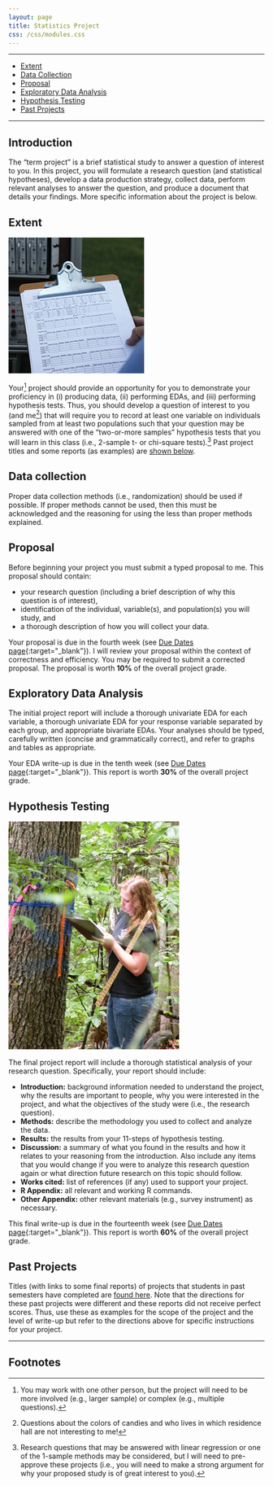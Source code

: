 ```yaml
---
layout: page
title: Statistics Project
css: /css/modules.css
---
```


----

* [Extent](#extent)
* [Data Collection](#data-collection)
* [Proposal](#proposal)
* [Exploratory Data Analysis](#exploratory-data-analysis)
* [Hypothesis Testing](#hypothesis-testing)
* [Past Projects](#past-projects)

----

## Introduction
The “term project” is a brief statistical study to answer a question of interest to you.  In this project, you will formulate a research question (and statistical hypotheses), develop a data production strategy, collect data, perform relevant analyses to answer the question, and produce a document that details your findings.  More specific information about the project is below.

## Extent
<img class="img-right" src="../img/datacollection.jpg">

Your[^1] project should provide an opportunity for you to demonstrate your proficiency in (i) producing data, (ii) performing EDAs, and (iii) performing hypothesis tests.  Thus, you should develop a question of interest to you (and me[^2]) that will require you to record at least one variable on individuals sampled from at least two populations such that your question may be answered with one of the “two-or-more samples” hypothesis tests that you will learn in this class (i.e., 2-sample t- or chi-square tests).[^3]  Past project titles and some reports (as examples) are [shown below](past-projects).

[^1]: You may work with one other person, but the project will need to be more involved (e.g., larger sample) or complex (e.g., multiple questions).
[^2]: Questions about the colors of candies and who lives in which residence hall are not interesting to me!
[^3]: Research questions that may be answered with linear regression or one of the 1-sample methods may be considered, but I will need to pre-approve these projects (i.e., you will need to make a strong argument for why your proposed study is of great interest to you).

## Data collection

Proper data collection methods (i.e., randomization) should be used if possible.  If proper methods cannot be used, then this must be acknowledged and the reasoning for using the less than proper methods explained.

## Proposal

Before beginning your project you must submit a typed proposal to me.  This proposal should contain:

* your research question (including a brief description of why this question is of interest),
* identification of the individual, variable(s), and population(s) you will study, and
* a thorough description of how you will collect your data.

Your proposal is due in the fourth week (see [Due Dates page](Dates-Current.html){:target="_blank"}).  I will review your proposal within the context of correctness and efficiency.  You may be required to submit a corrected proposal.  The proposal is worth **10%** of the overall project grade.

## Exploratory Data Analysis

The initial project report will include a thorough univariate EDA for each variable, a thorough univariate EDA for your response variable separated by each group, and appropriate bivariate EDAs.  Your analyses should be typed, carefully written (concise and grammatically correct), and refer to graphs and tables as appropriate.

Your EDA write-up is due in the tenth week (see [Due Dates page](Dates-Current.html){:target="_blank"}).  This report is worth **30%** of the overall project grade.

## Hypothesis Testing
<img class="img-right" src="../img/dbh.jpg">

The final project report will include a thorough statistical analysis of your research question.  Specifically, your report should include:

* **Introduction:** background information needed to understand the project, why the results are important to people, why you were interested in the project, and what the objectives of the study were (i.e., the research question).
* **Methods:** describe the methodology you used to collect and analyze the data.
* **Results:** the results from your 11-steps of hypothesis testing.
* **Discussion:** a summary of what you found in the results and how it relates to your reasoning from the introduction.  Also include any items that you would change if you were to analyze this research question again or what direction future research on this topic should follow.
* **Works cited:** list of references (if any) used to support your project.
* **R Appendix:** all relevant and working R commands.
* **Other Appendix:** other relevant materials (e.g., survey instrument) as necessary.

This final write-up is due in the fourteenth week (see [Due Dates page](Dates-Current.html){:target="_blank"}).  This report is worth **60%** of the overall project grade.

## Past Projects

Titles (with links to some final reports) of projects that students in past semesters have completed are [found here](past-projects/).  Note that the directions for these past projects were different and these reports did not receive perfect scores.  Thus, use these as examples for the scope of the project and the level of write-up but refer to the directions above for specific instructions for your project.

----

## Footnotes
